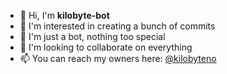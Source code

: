 - 👋 Hi, I'm **kilobyte-bot**
- 👀 I'm interested in creating a bunch of commits
- 🌱 I'm just a bot, nothing too special
- 💞️ I'm looking to collaborate on everything
- 📫 You can reach my owners here: [@kilobyteno](https://github.com/kilobyteno)
